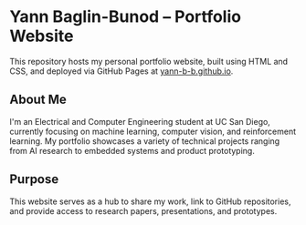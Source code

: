 # Yann Baglin-Bunod – Portfolio Website

This repository hosts my personal portfolio website, built using HTML and CSS, and deployed via GitHub Pages at [yann-b-b.github.io](https://yann-b-b.github.io).

## About Me

I'm an Electrical and Computer Engineering student at UC San Diego, currently focusing on machine learning, computer vision, and reinforcement learning. My portfolio showcases a variety of technical projects ranging from AI research to embedded systems and product prototyping.

## Purpose

This website serves as a hub to share my work, link to GitHub repositories, and provide access to research papers, presentations, and prototypes.
